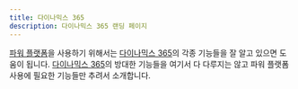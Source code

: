 ```yaml
---
title: 다이나믹스 365
description: 다이나믹스 365 랜딩 페이지
---
```


[파워 플랫폼][pp]을 사용하기 위해서는 [다이나믹스 365][d365]의 각종 기능들을 잘 알고 있으면 도움이 됩니다. [다이나믹스 365][d365]의 방대한 기능들을 여기서 다 다루지는 않고 파워 플랫폼 사용에 필요한 기능들만 추려서 소개합니다.


[pp]: https://powerplatform.microsoft.com/ko-kr/?WT.mc_id=github-0000-juyoo
[d365]: https://dynamics.microsoft.com/ko-kr/?WT.mc_id=github-0000-juyoo
